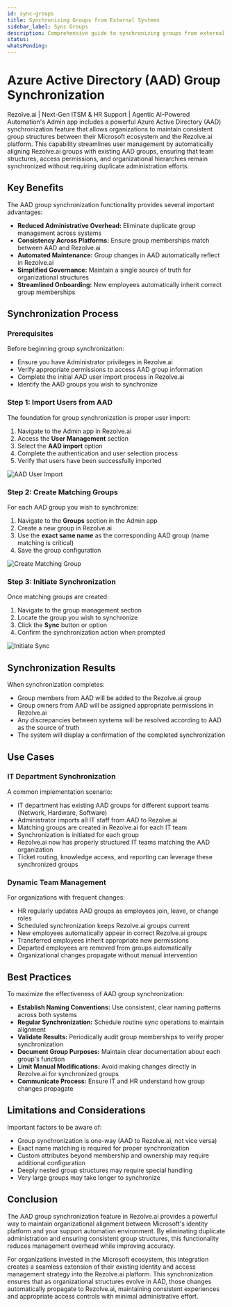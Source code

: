 ```yaml
---
id: sync-groups
title: Synchronizing Groups from External Systems
sidebar_label: Sync Groups
description: Comprehensive guide to synchronizing groups from external directory services
status: 
whatsPending: 
---
```


# Azure Active Directory (AAD) Group Synchronization

Rezolve.ai | Next-Gen ITSM & HR Support | Agentic AI-Powered Automation's Admin app includes a powerful Azure Active Directory (AAD) synchronization feature that allows organizations to maintain consistent group structures between their Microsoft ecosystem and the Rezolve.ai platform. This capability streamlines user management by automatically aligning Rezolve.ai groups with existing AAD groups, ensuring that team structures, access permissions, and organizational hierarchies remain synchronized without requiring duplicate administration efforts.

## Key Benefits

The AAD group synchronization functionality provides several important advantages:

- **Reduced Administrative Overhead:** Eliminate duplicate group management across systems
- **Consistency Across Platforms:** Ensure group memberships match between AAD and Rezolve.ai
- **Automated Maintenance:** Group changes in AAD automatically reflect in Rezolve.ai
- **Simplified Governance:** Maintain a single source of truth for organizational structures
- **Streamlined Onboarding:** New employees automatically inherit correct group memberships

## Synchronization Process

### Prerequisites
Before beginning group synchronization:
- Ensure you have Administrator privileges in Rezolve.ai
- Verify appropriate permissions to access AAD group information
- Complete the initial AAD user import process in Rezolve.ai
- Identify the AAD groups you wish to synchronize

### Step 1: Import Users from AAD
The foundation for group synchronization is proper user import:
1. Navigate to the Admin app in Rezolve.ai
2. Access the **User Management** section
3. Select the **AAD import** option
4. Complete the authentication and user selection process
5. Verify that users have been successfully imported

![AAD User Import](/img/administration/group1.png)

### Step 2: Create Matching Groups
For each AAD group you wish to synchronize:
1. Navigate to the **Groups** section in the Admin app
2. Create a new group in Rezolve.ai
3. Use the **exact same name** as the corresponding AAD group (name matching is critical)
4. Save the group configuration

![Create Matching Group](/img/administration/group2.png)

### Step 3: Initiate Synchronization
Once matching groups are created:
1. Navigate to the group management section
2. Locate the group you wish to synchronize
3. Click the **Sync** button or option
4. Confirm the synchronization action when prompted

![Initiate Sync](/img/administration/group3.png)

## Synchronization Results
When synchronization completes:
- Group members from AAD will be added to the Rezolve.ai group
- Group owners from AAD will be assigned appropriate permissions in Rezolve.ai
- Any discrepancies between systems will be resolved according to AAD as the source of truth
- The system will display a confirmation of the completed synchronization

## Use Cases

### IT Department Synchronization
A common implementation scenario:
- IT department has existing AAD groups for different support teams (Network, Hardware, Software)
- Administrator imports all IT staff from AAD to Rezolve.ai
- Matching groups are created in Rezolve.ai for each IT team
- Synchronization is initiated for each group
- Rezolve.ai now has properly structured IT teams matching the AAD organization
- Ticket routing, knowledge access, and reporting can leverage these synchronized groups

### Dynamic Team Management
For organizations with frequent changes:
- HR regularly updates AAD groups as employees join, leave, or change roles
- Scheduled synchronization keeps Rezolve.ai groups current
- New employees automatically appear in correct Rezolve.ai groups
- Transferred employees inherit appropriate new permissions
- Departed employees are removed from groups automatically
- Organizational changes propagate without manual intervention

## Best Practices
To maximize the effectiveness of AAD group synchronization:
- **Establish Naming Conventions:** Use consistent, clear naming patterns across both systems
- **Regular Synchronization:** Schedule routine sync operations to maintain alignment
- **Validate Results:** Periodically audit group memberships to verify proper synchronization
- **Document Group Purposes:** Maintain clear documentation about each group's function
- **Limit Manual Modifications:** Avoid making changes directly in Rezolve.ai for synchronized groups
- **Communicate Process:** Ensure IT and HR understand how group changes propagate

## Limitations and Considerations
Important factors to be aware of:
- Group synchronization is one-way (AAD to Rezolve.ai, not vice versa)
- Exact name matching is required for proper synchronization
- Custom attributes beyond membership and ownership may require additional configuration
- Deeply nested group structures may require special handling
- Very large groups may take longer to synchronize

## Conclusion
The AAD group synchronization feature in Rezolve.ai provides a powerful way to maintain organizational alignment between Microsoft's identity platform and your support automation environment. By eliminating duplicate administration and ensuring consistent group structures, this functionality reduces management overhead while improving accuracy.

For organizations invested in the Microsoft ecosystem, this integration creates a seamless extension of their existing identity and access management strategy into the Rezolve.ai platform. This synchronization ensures that as organizational structures evolve in AAD, those changes automatically propagate to Rezolve.ai, maintaining consistent experiences and appropriate access controls with minimal administrative effort.
